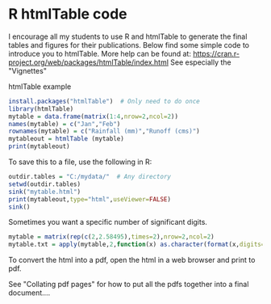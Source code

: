 # R htmlTable code

I encourage all my students to use R and htmlTable to generate the final tables and figures for their publications.
Below find some simple code to introduce you to htmlTable.
More help can be found at:
https://cran.r-project.org/web/packages/htmlTable/index.html
  See especially the "Vignettes"

htmlTable example

```R
install.packages("htmlTable")  # Only need to do once
library(htmlTable)
mytable = data.frame(matrix(1:4,nrow=2,ncol=2))
names(mytable) = c("Jan","Feb")
rownames(mytable) = c("Rainfall (mm)","Runoff (cms)")
mytableout = htmlTable (mytable)
print(mytableout)
```

To save this to a file, use the following in R:

```R
outdir.tables = "C:/mydata/"  # Any directory
setwd(outdir.tables)
sink("mytable.html")
print(mytableout,type="html",useViewer=FALSE)
sink()
```

Sometimes you want a specific number of significant digits.

```R
mytable = matrix(rep(c(2,2.58495),times=2),nrow=2,ncol=2)
mytable.txt = apply(mytable,2,function(x) as.character(format(x,digits=2)))
```

To convert the html into a pdf, open the html in a web browser and print to pdf.

See "Collating pdf pages" for how to put all the pdfs together into a final document....
